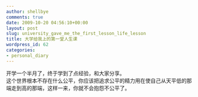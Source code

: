 ```yaml
---
author: shellbye
comments: true
date: 2009-10-20 04:56:10+00:00
layout: post
slug: university_gave_me_the_first_lesson_life_lesson
title: 大学给我上的第一堂人生课
wordpress_id: 62
categories:
- personal_diary
---
```


开学一个半月了，终于学到了点经验，和大家分享。  
这个世界根本不存在什么公平，你应该把追求公平的精力用在使自己从天平低的那端走到高的那端，这样一来，你就不会抱怨不公平了。
